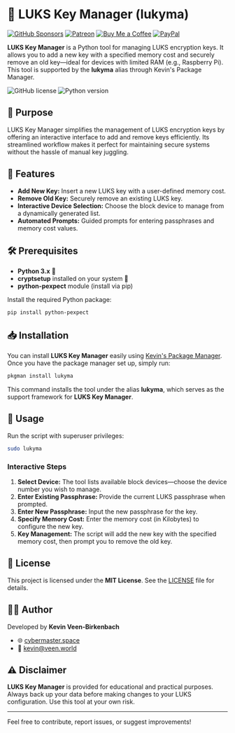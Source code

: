 # 🔐 LUKS Key Manager (lukyma)
[![GitHub Sponsors](https://img.shields.io/badge/Sponsor-GitHub%20Sponsors-blue?logo=github)](https://github.com/sponsors/kevinveenbirkenbach) [![Patreon](https://img.shields.io/badge/Support-Patreon-orange?logo=patreon)](https://www.patreon.com/c/kevinveenbirkenbach) [![Buy Me a Coffee](https://img.shields.io/badge/Buy%20me%20a%20Coffee-Funding-yellow?logo=buymeacoffee)](https://buymeacoffee.com/kevinveenbirkenbach) [![PayPal](https://img.shields.io/badge/Donate-PayPal-blue?logo=paypal)](https://s.veen.world/paypaldonate)


**LUKS Key Manager** is a Python tool for managing LUKS encryption keys. It allows you to add a new key with a specified memory cost and securely remove an old key—ideal for devices with limited RAM (e.g., Raspberry Pi). This tool is supported by the **lukyma** alias through Kevin's Package Manager.

![GitHub license](https://img.shields.io/badge/License-MIT-yellow.svg)
![Python version](https://img.shields.io/badge/Python-3.x-blue.svg)

## 🎯 Purpose

LUKS Key Manager simplifies the management of LUKS encryption keys by offering an interactive interface to add and remove keys efficiently. Its streamlined workflow makes it perfect for maintaining secure systems without the hassle of manual key juggling.

## 🚀 Features

- **Add New Key:** Insert a new LUKS key with a user-defined memory cost.
- **Remove Old Key:** Securely remove an existing LUKS key.
- **Interactive Device Selection:** Choose the block device to manage from a dynamically generated list.
- **Automated Prompts:** Guided prompts for entering passphrases and memory cost values.

## 🛠 Prerequisites

- **Python 3.x** 🐍
- **cryptsetup** installed on your system 🔧
- **python-pexpect** module (install via pip)

Install the required Python package:
```bash
pip install python-pexpect
```

## 📥 Installation

You can install **LUKS Key Manager** easily using [Kevin's Package Manager](https://github.com/kevinveenbirkenbach/package-manager). Once you have the package manager set up, simply run:

```bash
pkgman install lukyma
```

This command installs the tool under the alias **lukyma**, which serves as the support framework for **LUKS Key Manager**.

## 🚀 Usage

Run the script with superuser privileges:
```bash
sudo lukyma
```

### Interactive Steps

1. **Select Device:** The tool lists available block devices—choose the device number you wish to manage.
2. **Enter Existing Passphrase:** Provide the current LUKS passphrase when prompted.
3. **Enter New Passphrase:** Input the new passphrase for the key.
4. **Specify Memory Cost:** Enter the memory cost (in Kilobytes) to configure the new key.
5. **Key Management:** The script will add the new key with the specified memory cost, then prompt you to remove the old key.

## 📜 License

This project is licensed under the **MIT License**. See the [LICENSE](LICENSE) file for details.

## 👨‍💻 Author

Developed by **Kevin Veen-Birkenbach**  
- 🌐 [cybermaster.space](https://cybermaster.space/)  
- 📧 [kevin@veen.world](mailto:kevin@veen.world)

## ⚠️ Disclaimer

**LUKS Key Manager** is provided for educational and practical purposes. Always back up your data before making changes to your LUKS configuration. Use this tool at your own risk.

---

Feel free to contribute, report issues, or suggest improvements!
